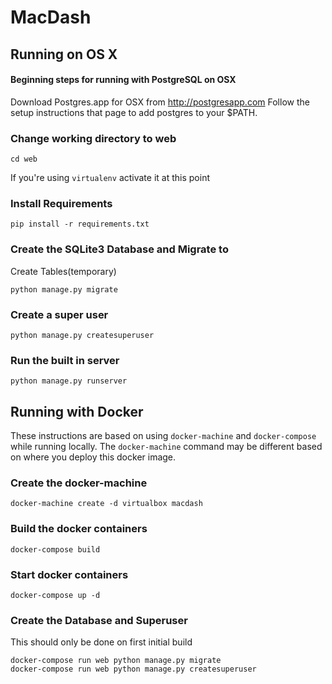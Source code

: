 # MacDash

## Running on OS X
#### Beginning steps for running with PostgreSQL on OSX
Download Postgres.app for OSX from http://postgresapp.com
Follow the setup instructions that page to add postgres to your $PATH.

### Change working directory to web
```
cd web
```
If you're using `virtualenv` activate it at this point

### Install Requirements
```
pip install -r requirements.txt
```

### Create the SQLite3 Database and Migrate to 
Create Tables(temporary)
```
python manage.py migrate
```

### Create a super user
```
python manage.py createsuperuser
```

### Run the built in server
```
python manage.py runserver
```

## Running with Docker
These instructions are based on using `docker-machine` and `docker-compose` while running locally. The `docker-machine` command may be different based on where you deploy this docker image.

### Create the docker-machine
```
docker-machine create -d virtualbox macdash
```

### Build the docker containers
```
docker-compose build
```

### Start docker containers
```
docker-compose up -d
```

### Create the Database and Superuser
This should only be done on first initial build
```
docker-compose run web python manage.py migrate
docker-compose run web python manage.py createsuperuser
```

